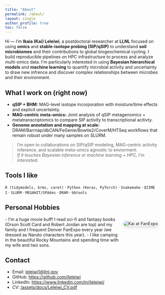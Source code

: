 ```yaml
---
title: "About"
permalink: /about/
layout: single
author_profile: true
toc: false
---
```


Hi — I’m **Ikaia (Kai) Leleiwi**, a postdoctoral researcher at **LLNL** focused on using **omics** and **stable-isotope probing (SIP/qSIP)** to understand **soil microbiomes** and their contributions to global biogeochemical cycling. I build reproducible pipelines on HPC infrastructure to process and analyze multi-omics data. I'm particularly interested in using **Bayesian hierarchical models** and **machine learning** to quantify microbial activity and uncertainty to draw new infrence and discover complex relationships between microbes and their environment.

## What I work on (right now)
- **qSIP + BHM:** MAG-level isotope incorporation with moisture/time effects and explicit uncertainty.
- **MAG-centric meta-omics:** Joint analysis of qSIP metagenomics + metatranscriptomics to compare SIP activity to transcriptional acitivty.
- **Genome annotation and mapping at scale:** DRAM/Barrnap/dbCAN/FeGenie/Bowtie2/CoverM/HTSeq workflows that remain robust under many samples on SLURM.

> I’m open to collaborations on SIP/qSIP modeling, MAG-centric activity inference, and scalable meta-omics agnostic to enviorment.  
> _If it touches Bayesian inference or machine learning + HPC, I’m interested._

## Tools I like
`R (tidymodels, brms, caret)` · `Python (Keras, PyTorch)` · `Snakemake` · `QIIME 2` · `SLURM` · `MEGAHIT/SPAdes` · `DRAM` · `bbtools`


## Personal Hobbies

<div style="display:flex; gap:1rem; align-items:flex-start; flex-wrap:wrap;">
  <div markdown="1" style="flex:1 1 320px;">
- I'm a huge movie buff! I read sci-fi and fantasy books (Orson Scott Card and Robert Jordan are top) and my family and I frequent Denver FanExpo every year (we dressed as Naruto characters this year).
- I like camping in the beautiful Rocky Mountains and spending time with my wife and two sons.
  </div>

  <img src="/assets/images/hobbies.jpg"
       alt="Kai at FanExpo"
       style="max-width:320px; border-radius:12px; box-shadow:0 4px 12px rgba(0,0,0,.15)">
</div>



## Contact
- Email: <leleiwi1@llnl.gov>  
- GitHub: <https://github.com/ileleiwi>  
- LinkedIn: <https://www.linkedin.com/in/ileleiwi/>  
- CV: [/assets/docs/Leleiwi_CV.pdf](/assets/docs/Leleiwi_CV.pdf)
